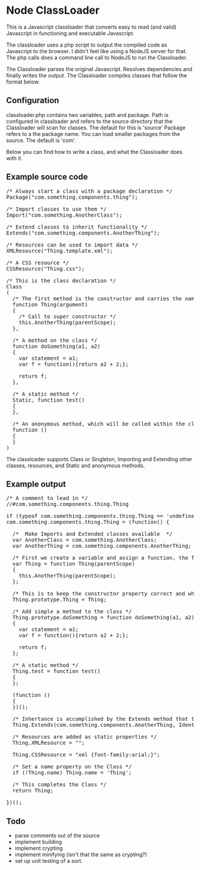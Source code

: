 # Node ClassLoader

This is a Javascript classloader that converts easy to read (and valid) Javascript in functioning and executable Javascript.

The classloader uses a php script to output the compiled code as Javascript to the browser. I didn't feel like using a NodeJS server for that. The php calls does a command line call to NodeJS to run the Classloader.

The Classloader parses the original Javascript. Resolves dependencies and finally writes the output. The Classloader compiles classes that follow the format below. 

## Configuration

classloader.php contains two variables, path and package. Path is configured in classloader and refers to the source directory that the Classloader will scan for classes. The default for this is 'source' Package refers to a the package name. You can load smaller packages from the source. The default is 'com'.

Below you can find how to write a class, and what the Classloader does with it.

## Example source code

<pre>
/* Always start a class with a package declaration */  
Package("com.something.components.thing");
 
/* Import classes to use them */  
Import("com.something.AnotherClass");
 
/* Extend classes to inherit functionality */  
Extends("com.something.components.AnotherThing");
 
/* Resources can be used to import data */  
XMLResource("Thing.template.xml");

/* A CSS resource */  
CSSResource("Thing.css");

/* This is the class declaration */    
Class  
(
  /* The first method is the constructor and carries the name of the class */  
  function Thing(argument)
  {
    /* Call to super constructor */  
    this.AnotherThing(parentScope);
  },
 
  /* A method on the class */  
  function doSomething(a1, a2)
  {
    var statement = a1;
    var f = function(){return a2 + 2;};
 
    return f;
  },
 
  /* A static method */  
  Static, function test()
  {
  },
 
  /* An anonymous method, which will be called within the class  */  
  function ()
  {
  }
)
</pre> 
The classloader supports Class or Singleton, Importing and Extending other classes, resources, and Static and anonymous methods.

## Example output

<pre>
/* A comment to lead in */
//#com.something.components.thing.Thing
 
if (typeof com.something.components.thing.Thing == 'undefined')
com.something.components.thing.Thing = (function() {
 
  /*  Make Imports and Extended classes available  */
  var AnotherClass = com.something.AnotherClass;
  var AnotherThing = com.something.components.AnotherThing;

  /* First we create a variable and assign a function, the foundation of the class */
  var Thing = function Thing(parentScope) 
  {
    this.AnotherThing(parentScope);
  };
 
  /* This is to keep the constructor property correct and when extended creates the super as this.Classname.*/
  Thing.prototype.Thing = Thing;
 
  /* Add simple a method to the class */
  Thing.prototype.doSomething = function doSomething(a1, a2)
  {
    var statement = a1;
    var f = function(){return a2 + 2;};

    return f;
  };
 
  /* A static method */
  Thing.test = function test()
  {
  };
 
  (function ()
  {
  })();
 
  /* Inhertance is accomplished by the Extends method that the Classloader adds to Function.prototype */
  Thing.Extends(com.something.components.AnotherThing, Identifier({AnotherThing:1}));

  /* Resources are added as static properties */
  Thing.XMLResource = "<?xml version=\"1.0\" encoding=\"UTF-8\"?><xml/>";
 
  Thing.CSSResource = "xml {font-family:arial;}";
  
  /* Set a name property on the Class */
  if (!Thing.name) Thing.name = 'Thing';
  
  /* This completes the Class */
  return Thing;
 
})(); 
</pre>

## Todo
- parse comments out of the source
- implement building
- implement crypting
- implement minifying (isn't that the same as crypting?)
- set up unit testing of a sort.
